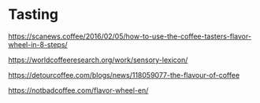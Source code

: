 # Tasting

https://scanews.coffee/2016/02/05/how-to-use-the-coffee-tasters-flavor-wheel-in-8-steps/

https://worldcoffeeresearch.org/work/sensory-lexicon/

https://detourcoffee.com/blogs/news/118059077-the-flavour-of-coffee

https://notbadcoffee.com/flavor-wheel-en/
